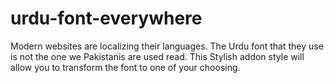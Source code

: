 # urdu-font-everywhere
Modern websites are localizing their languages. The Urdu font that they use is not the one we Pakistanis are used read. This Stylish addon style will allow you to transform the font to one of your choosing.
